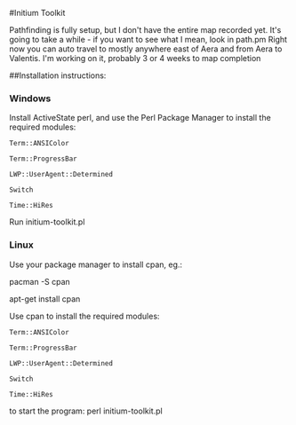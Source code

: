 #Initium Toolkit 

Pathfinding is fully setup, but I don't have the entire map recorded yet. It's going to take a while - if you want to see what I mean, look in path.pm
Right now you can auto travel to mostly anywhere east of Aera and from Aera to Valentis. I'm working on it, probably 3 or 4 weeks to map completion

##Installation instructions:

### Windows

Install ActiveState perl, and use the Perl Package Manager to install
the required modules:

    Term::ANSIColor

    Term::ProgressBar

    LWP::UserAgent::Determined

    Switch

    Time::HiRes

Run initium-toolkit.pl

### Linux

Use your package manager to install cpan, eg.:

pacman -S cpan

apt-get install cpan

Use cpan to install the required modules:

    Term::ANSIColor

    Term::ProgressBar

    LWP::UserAgent::Determined
    
    Switch
    
    Time::HiRes

to start the program:
    perl initium-toolkit.pl
    
